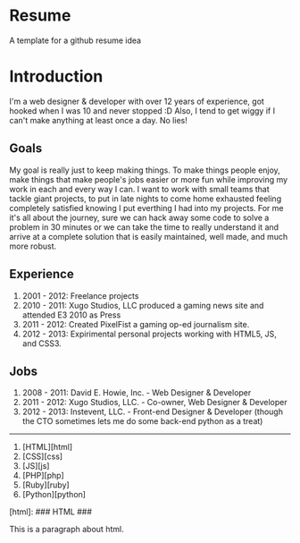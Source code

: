 Resume
======

A template for a github resume idea

Introduction
============
I'm a web designer & developer with over 12 years of experience, got hooked when I was 10 and never stopped :D Also, I tend to get wiggy if I can't make anything at least once a day. No lies!

Goals
-----
My goal is really just to keep making things. To make things people enjoy, make things that make people's jobs easier or more fun while improving my work in each and every way I can. I want to work with small teams that tackle giant projects, to put in late nights to come home exhausted feeling completely satisfied knowing I put everthing I had into my projects. For me it's all about the journey, sure we can hack away some code to solve a problem in 30 minutes or we can take the time to really understand it and arrive at a complete solution that is easily maintained, well made, and much more robust.

Experience
----------
  1. 2001 - 2012: Freelance projects
  2. 2010 - 2011: Xugo Studios, LLC produced a gaming news site and attended E3 2010 as Press
  3. 2011 - 2012: Created PixelFist a gaming op-ed journalism site.
  4. 2012 - 2013: Expirimental personal projects working with HTML5, JS, and CSS3.

Jobs
----
  1. 2008 - 2011: David E. Howie, Inc. - Web Designer & Developer
  2. 2011 - 2012: Xugo Studios, LLC. - Co-owner, Web Designer & Developer
  3. 2012 - 2013: Instevent, LLC. - Front-end Designer & Developer (though the CTO sometimes lets me do some back-end python as a treat)

[skills]: Skills
------

  1. [HTML][html]
  2. [CSS][css]
  3. [JS][js]
  4. [PHP][php]
  5. [Ruby][ruby]
  6. [Python][python]

[html]: ### HTML ###

This is a paragraph about html.
